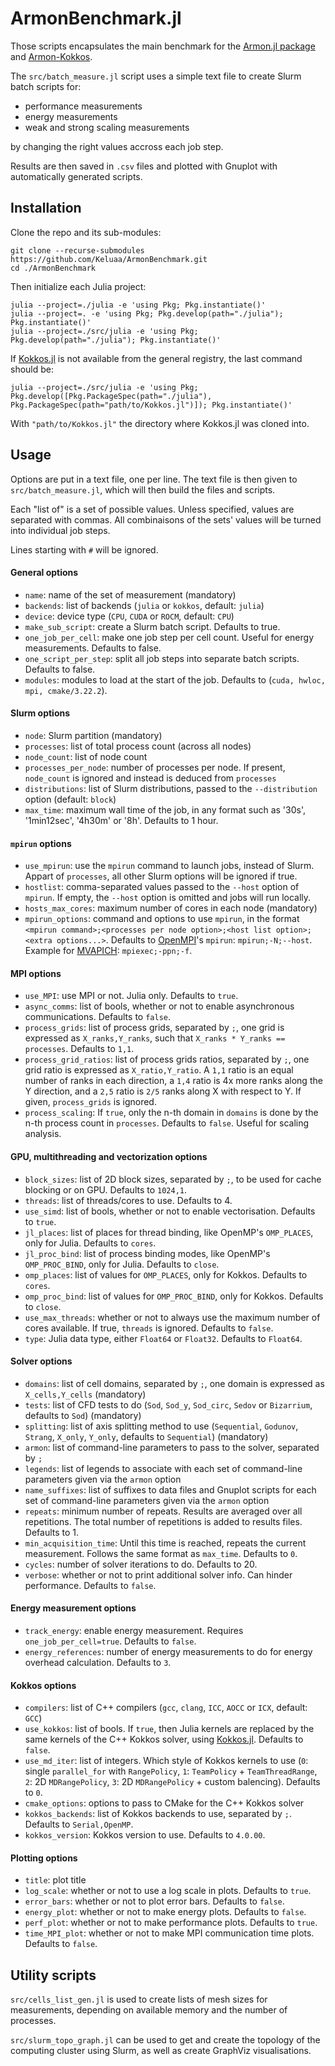 # ArmonBenchmark.jl

Those scripts encapsulates the main benchmark for the [Armon.jl package](https://github.com/Keluaa/Armon.jl)
and [Armon-Kokkos](https://github.com/Keluaa/Armon-Kokkos).

The `src/batch_measure.jl` script uses a simple text file to create Slurm batch scripts for:
 - performance measurements
 - energy measurements
 - weak and strong scaling measurements
 
by changing the right values accross each job step.

Results are then saved in `.csv` files and plotted with Gnuplot with automatically generated scripts.

## Installation

Clone the repo and its sub-modules:
```shell
git clone --recurse-submodules https://github.com/Keluaa/ArmonBenchmark.git
cd ./ArmonBenchmark
```
Then initialize each Julia project:
```shell
julia --project=./julia -e 'using Pkg; Pkg.instantiate()'
julia --project=. -e 'using Pkg; Pkg.develop(path="./julia"); Pkg.instantiate()'
julia --project=./src/julia -e 'using Pkg; Pkg.develop(path="./julia"); Pkg.instantiate()'
```
If [Kokkos.jl](https://github.com/Keluaa/Kokkos.jl) is not available from the general registry, the last command should be:
```shell
julia --project=./src/julia -e 'using Pkg; Pkg.develop([Pkg.PackageSpec(path="./julia"), Pkg.PackageSpec(path="path/to/Kokkos.jl")]); Pkg.instantiate()'
```
With `"path/to/Kokkos.jl"` the directory where Kokkos.jl was cloned into.

## Usage

Options are put in a text file, one per line. The text file is then given to `src/batch_measure.jl`,
which will then build the files and scripts.

Each "list of" is a set of possible values. Unless specified, values are separated with commas.
All combinaisons of the sets' values will be turned into individual job steps.

Lines starting with `#` will be ignored.


#### General options

 - `name`: name of the set of measurement (mandatory)
 - `backends`: list of backends (`julia` or `kokkos`, default: `julia`)
 - `device`: device type (`CPU`, `CUDA` or `ROCM`, default: `CPU`)
 - `make_sub_script`: create a Slurm batch script. Defaults to true.
 - `one_job_per_cell`: make one job step per cell count. Useful for energy measurements. Defaults to false.
 - `one_script_per_step`: split all job steps into separate batch scripts. Defaults to false.
 - `modules`: modules to load at the start of the job. Defaults to (`cuda, hwloc, mpi, cmake/3.22.2`).


#### Slurm options
 
 - `node`: Slurm partition (mandatory)
 - `processes`: list of total process count (across all nodes)
 - `node_count`: list of node count
 - `processes_per_node`: number of processes per node. If present, `node_count` is ignored and instead is deduced from `processes`
 - `distributions`: list of Slurm distributions, passed to the `--distribution` option (default: `block`)
 - `max_time`: maximum wall time of the job, in any format such as '30s', '1min12sec', '4h30m' or '8h'. Defaults to 1 hour.


#### `mpirun` options

 - `use_mpirun`: use the `mpirun` command to launch jobs, instead of Slurm. Appart of `processes`, all other Slurm options will be ignored if true.
 - `hostlist`: comma-separated values passed to the `--host` option of `mpirun`. If empty, the `--host` option is omitted and jobs will run locally.
 - `hosts_max_cores`: maximum number of cores in each node (mandatory)
 - `mpirun_options`: command and options to use `mpirun`, in the format `<mpirun command>;<processes per node option>;<host list option>;<extra options...>`. Defaults to [OpenMPI](https://www.open-mpi.org/doc/current/man1/mpirun.1.php#toc6)'s `mpirun`: `mpirun;-N;--host`. Example for [MVAPICH](http://mvapich.cse.ohio-state.edu/static/media/mvapich/quick-3.0b.html): `mpiexec;-ppn;-f`.


#### MPI options

 - `use_MPI`: use MPI or not. Julia only. Defaults to `true`.
 - `async_comms`: list of bools, whether or not to enable asynchronous communications. Defaults to `false`.
 - `process_grids`: list of process grids, separated by `;`, one grid is expressed as `X_ranks,Y_ranks`, such that `X_ranks * Y_ranks == processes`. Defaults to `1,1`.
 - `process_grid_ratios`: list of process grids ratios, separated by `;`, one grid ratio is expressed as `X_ratio,Y_ratio`. A `1,1` ratio is an equal number of ranks in each direction, a `1,4` ratio is 4x more ranks along the Y direction, and a `2,5` ratio is `2/5` ranks along X with respect to Y. If given, `process_grids` is ignored.
 - `process_scaling`: If `true`, only the n-th domain in `domains` is done by the n-th process count in `processes`. Defaults to `false`. Useful for scaling analysis.


#### GPU, multithreading and vectorization options

 - `block_sizes`: list of 2D block sizes, separated by `;`, to be used for cache blocking or on GPU. Defaults to `1024,1`.
 - `threads`: list of threads/cores to use. Defaults to 4.
 - `use_simd`: list of bools, whether or not to enable vectorisation. Defaults to `true`.
 - `jl_places`: list of places for thread binding, like OpenMP's `OMP_PLACES`, only for Julia. Defaults to `cores`.
 - `jl_proc_bind`: list of process binding modes, like OpenMP's `OMP_PROC_BIND`, only for Julia. Defaults to `close`.
 - `omp_places`: list of values for `OMP_PLACES`, only for Kokkos. Defaults to `cores`.
 - `omp_proc_bind`: list of values for `OMP_PROC_BIND`, only for Kokkos. Defaults to `close`.
 - `use_max_threads`: whether or not to always use the maximum number of cores available. If true, `threads` is ignored. Defaults to `false`.
 - `type`: Julia data type, either `Float64` or `Float32`. Defaults to `Float64`.


#### Solver options

 - `domains`: list of cell domains, separated by `;`, one domain is expressed as `X_cells,Y_cells` (mandatory)
 - `tests`: list of CFD tests to do (`Sod`, `Sod_y`, `Sod_circ`, `Sedov` or `Bizarrium`, defaults to `Sod`) (mandatory)
 - `splitting`: list of axis splitting method to use (`Sequential`, `Godunov`, `Strang`, `X_only`, `Y_only`, defaults to `Sequential`) (mandatory)
 - `armon`: list of command-line parameters to pass to the solver, separated by `;`
 - `legends`: list of legends to associate with each set of command-line parameters given via the `armon` option
 - `name_suffixes`: list of suffixes to data files and Gnuplot scripts for each set of command-line parameters given via the `armon` option
 - `repeats`: minimum number of repeats. Results are averaged over all repetitions. The total number of repetitions is added to results files. Defaults to 1.
 - `min_acquisition_time`: Until this time is reached, repeats the current measurement. Follows the same format as `max_time`. Defaults to `0`.
 - `cycles`: number of solver iterations to do. Defaults to 20.
 - `verbose`: whether or not to print additional solver info. Can hinder performance. Defaults to `false`.


#### Energy measurement options

 - `track_energy`: enable energy measurement. Requires `one_job_per_cell=true`. Defaults to `false`.
 - `energy_references`: number of energy measurements to do for energy overhead calculation. Defaults to `3`.


#### Kokkos options

 - `compilers`: list of C++ compilers (`gcc`, `clang`, `ICC`, `AOCC` or `ICX`, default: `GCC`)
 - `use_kokkos`: list of bools. If `true`, then Julia kernels are replaced by the same kernels of the C++ Kokkos solver, using [Kokkos.jl](https://github.com/Keluaa/Kokkos.jl). Defaults to `false`.
 - `use_md_iter`: list of integers. Which style of Kokkos kernels to use (`0`: single `parallel_for` with `RangePolicy`, `1`: `TeamPolicy` + `TeamThreadRange`, `2`: 2D `MDRangePolicy`, `3`: 2D `MDRangePolicy` + custom balencing). Defaults to `0`.
 - `cmake_options`: options to pass to CMake for the C++ Kokkos solver
 - `kokkos_backends`: list of Kokkos backends to use, separated by `;`. Defaults to `Serial,OpenMP`.
 - `kokkos_version`: Kokkos version to use. Defaults to `4.0.00`.


#### Plotting options

 - `title`: plot title
 - `log_scale`: whether or not to use a log scale in plots. Defaults to `true`.
 - `error_bars`: whether or not to plot error bars. Defaults to `false`.
 - `energy_plot`: whether or not to make energy plots. Defaults to `false`.
 - `perf_plot`: whether or not to make performance plots. Defaults to `true`.
 - `time_MPI_plot`: whether or not to make MPI communication time plots. Defaults to `false`.


## Utility scripts

`src/cells_list_gen.jl` is used to create lists of mesh sizes for measurements, depending on available
memory and the number of processes.

`src/slurm_topo_graph.jl` can be used to get and create the topology of the computing cluster using
Slurm, as well as create GraphViz visualisations.
